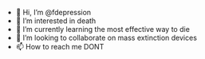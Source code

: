 - 👋 Hi, I’m @fdepression
- 👀 I’m interested in death
- 🌱 I’m currently learning the most effective way to die
- 💞️ I’m looking to collaborate on mass extinction devices
- 📫 How to reach me DONT

<!---
fdepression/fdepression is a ✨ special ✨ repository because its `README.md` (this file) appears on your GitHub profile.
You can click the Preview link to take a look at your changes.
--->
